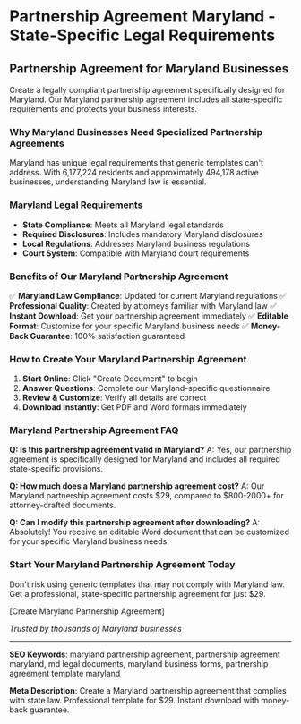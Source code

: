 # Partnership Agreement Maryland - State-Specific Legal Requirements

## Partnership Agreement for Maryland Businesses

Create a legally compliant partnership agreement specifically designed for Maryland. Our Maryland partnership agreement includes all state-specific requirements and protects your business interests.

### Why Maryland Businesses Need Specialized Partnership Agreements

Maryland has unique legal requirements that generic templates can't address. With 6,177,224 residents and approximately 494,178 active businesses, understanding Maryland law is essential.

### Maryland Legal Requirements

- **State Compliance**: Meets all Maryland legal standards
- **Required Disclosures**: Includes mandatory Maryland disclosures
- **Local Regulations**: Addresses Maryland business regulations
- **Court System**: Compatible with Maryland court requirements

### Benefits of Our Maryland Partnership Agreement

✅ **Maryland Law Compliance**: Updated for current Maryland regulations
✅ **Professional Quality**: Created by attorneys familiar with Maryland law
✅ **Instant Download**: Get your partnership agreement immediately
✅ **Editable Format**: Customize for your specific Maryland business needs
✅ **Money-Back Guarantee**: 100% satisfaction guaranteed

### How to Create Your Maryland Partnership Agreement

1. **Start Online**: Click "Create Document" to begin
2. **Answer Questions**: Complete our Maryland-specific questionnaire
3. **Review & Customize**: Verify all details are correct
4. **Download Instantly**: Get PDF and Word formats immediately

### Maryland Partnership Agreement FAQ

**Q: Is this partnership agreement valid in Maryland?**
A: Yes, our partnership agreement is specifically designed for Maryland and includes all required state-specific provisions.

**Q: How much does a Maryland partnership agreement cost?**
A: Our Maryland partnership agreement costs $29, compared to $800-2000+ for attorney-drafted documents.

**Q: Can I modify this partnership agreement after downloading?**
A: Absolutely! You receive an editable Word document that can be customized for your specific Maryland business needs.

### Start Your Maryland Partnership Agreement Today

Don't risk using generic templates that may not comply with Maryland law. Get a professional, state-specific partnership agreement for just $29.

[Create Maryland Partnership Agreement]

*Trusted by thousands of Maryland businesses*

---

**SEO Keywords**: maryland partnership agreement, partnership agreement maryland, md legal documents, maryland business forms, partnership agreement template maryland

**Meta Description**: Create a Maryland partnership agreement that complies with state law. Professional template for $29. Instant download with money-back guarantee.
